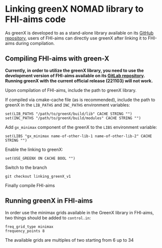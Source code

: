 # Linking greenX NOMAD library to FHI-aims code

As greenX is developed to as a stand-alone library available on its [GitHub repository](https://github.com/nomad-coe/greenX), users of FHI-aims can directly use greenX after linking it to FHI-aims during compilation.

## Compiling FHI-aims with green-X 

**Currently, in order to utilize the greenX library, you need to use the development version of FHI-aims available on its [GitLab repository](https://aims-git.rz-berlin.mpg.de/aims/FHIaims). Running greenX with the current official release (221103) will not work.**

Upon compilation of FHI-aims, include the path to greenX library. 

If compiled via cmake-cache file (as is recommended), include the path to greenX in the `LIB_PATHS` and `INC_PATHS` environment variables:

    set(LIB_PATHS "/path/to/greenX/build/lib" CACHE STRING "")
    set(INC_PATHS "/path/to/greenX/build/modules" CACHE STRING "")

Add `gx_minimax` component of the greenX to the `LIBS` environment variable:

    set(LIBS "gx_minimax name-of-other-lib-1 name-of-other-lib-2" CACHE STRING "")

Enable the linking to greenX:

    set(USE_GREENX ON CACHE BOOL "")

Switch to the branch 

    git checkout linking_greenX_v1

Finally compile FHI-aims


## Running greenX in FHI-aims

In order use the minimax grids available in the GreenX library in FHI-aims, two things should be added to `control.in`:

    freq_grid_type minimax
    frequency_points 8

The available grids are multiples of two starting from 6 up to 34

